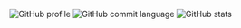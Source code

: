 
![GitHub profile](https://github-profile-summary-cards.vercel.app/api/cards/profile-details?username=mikaeld&include_all_commits=true&count_private=true&theme=dracula)
![GitHub commit language](https://github-profile-summary-cards.vercel.app/api/cards/most-commit-language?username=mikaeld&include_all_commits=true&count_private=true&theme=dracula)
![GitHub stats](https://github-profile-summary-cards.vercel.app/api/cards/stats?username=mikaeld&include_all_commits=true&count_private=true&theme=dracula)
